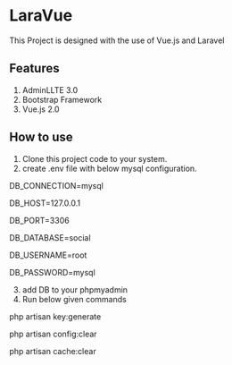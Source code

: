 
# LaraVue

This Project is designed with the use of Vue.js and Laravel

## Features
1. AdminLLTE 3.0
2. Bootstrap Framework
3. Vue.js 2.0

## How to use
1. Clone this project code to your system.
2. create .env file with below mysql configuration.

DB_CONNECTION=mysql

DB_HOST=127.0.0.1

DB_PORT=3306

DB_DATABASE=social

DB_USERNAME=root

DB_PASSWORD=mysql

3. add DB to your phpmyadmin
4. Run below given commands

php artisan key:generate

php artisan config:clear

php artisan cache:clear

